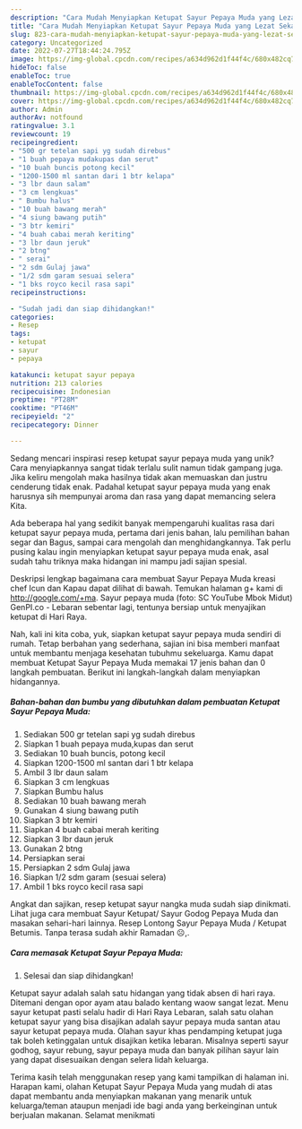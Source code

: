 ```yaml
---
description: "Cara Mudah Menyiapkan Ketupat Sayur Pepaya Muda yang Lezat Sekali"
title: "Cara Mudah Menyiapkan Ketupat Sayur Pepaya Muda yang Lezat Sekali"
slug: 823-cara-mudah-menyiapkan-ketupat-sayur-pepaya-muda-yang-lezat-sekali
category: Uncategorized
date: 2022-07-27T18:44:24.795Z
image: https://img-global.cpcdn.com/recipes/a634d962d1f44f4c/680x482cq70/ketupat-sayur-pepaya-muda-foto-resep-utama.jpg
hideToc: false
enableToc: true
enableTocContent: false
thumbnail: https://img-global.cpcdn.com/recipes/a634d962d1f44f4c/680x482cq70/ketupat-sayur-pepaya-muda-foto-resep-utama.jpg
cover: https://img-global.cpcdn.com/recipes/a634d962d1f44f4c/680x482cq70/ketupat-sayur-pepaya-muda-foto-resep-utama.jpg
author: Admin
authorAv: notfound
ratingvalue: 3.1
reviewcount: 19
recipeingredient:
- "500 gr tetelan sapi yg sudah direbus"
- "1 buah pepaya mudakupas dan serut"
- "10 buah buncis potong kecil"
- "1200-1500 ml santan dari 1 btr kelapa"
- "3 lbr daun salam"
- "3 cm lengkuas"
- " Bumbu halus"
- "10 buah bawang merah"
- "4 siung bawang putih"
- "3 btr kemiri"
- "4 buah cabai merah keriting"
- "3 lbr daun jeruk"
- "2 btng"
- " serai"
- "2 sdm Gulaj jawa"
- "1/2 sdm garam sesuai selera"
- "1 bks royco kecil rasa sapi"
recipeinstructions:

- "Sudah jadi dan siap dihidangkan!"
categories:
- Resep
tags:
- ketupat
- sayur
- pepaya

katakunci: ketupat sayur pepaya 
nutrition: 213 calories
recipecuisine: Indonesian
preptime: "PT28M"
cooktime: "PT46M"
recipeyield: "2"
recipecategory: Dinner

---
```





Sedang mencari inspirasi resep ketupat sayur pepaya muda yang unik? Cara menyiapkannya sangat tidak terlalu sulit namun tidak gampang juga. Jika keliru mengolah maka hasilnya tidak akan memuaskan dan justru cenderung tidak enak. Padahal ketupat sayur pepaya muda yang enak harusnya sih mempunyai aroma dan rasa yang dapat memancing selera Kita.





Ada beberapa hal yang sedikit banyak mempengaruhi kualitas rasa dari ketupat sayur pepaya muda, pertama dari jenis bahan, lalu pemilihan bahan segar dan Bagus, sampai cara mengolah dan menghidangkannya. Tak perlu pusing kalau ingin menyiapkan ketupat sayur pepaya muda enak,      asal sudah tahu triknya maka hidangan ini mampu jadi sajian spesial.














Deskripsi lengkap bagaimana cara membuat Sayur Pepaya Muda kreasi chef Icun dan Kapau dapat dilihat di bawah. Temukan halaman g+ kami di http://google.com/+ma. Sayur pepaya muda (foto: SC YouTube Mbok Midut) GenPI.co - Lebaran sebentar lagi, tentunya bersiap untuk menyajikan ketupat di Hari Raya.






Nah, kali ini kita coba, yuk, siapkan ketupat sayur pepaya muda sendiri di rumah. Tetap berbahan yang sederhana, sajian ini bisa memberi manfaat untuk membantu menjaga kesehatan tubuhmu sekeluarga. Kamu dapat membuat Ketupat Sayur Pepaya Muda memakai 17 jenis bahan dan 0 langkah pembuatan. Berikut ini langkah-langkah dalam menyiapkan hidangannya.

<!--inarticleads1-->

##### Bahan-bahan dan bumbu yang dibutuhkan dalam pembuatan Ketupat Sayur Pepaya Muda:

1. Sediakan 500 gr tetelan sapi yg sudah direbus
1. Siapkan 1 buah pepaya muda,kupas dan serut
1. Sediakan 10 buah buncis, potong kecil
1. Siapkan 1200-1500 ml santan dari 1 btr kelapa
1. Ambil 3 lbr daun salam
1. Siapkan 3 cm lengkuas
1. Siapkan  Bumbu halus
1. Sediakan 10 buah bawang merah
1. Gunakan 4 siung bawang putih
1. Siapkan 3 btr kemiri
1. Siapkan 4 buah cabai merah keriting
1. Siapkan 3 lbr daun jeruk
1. Gunakan 2 btng
1. Persiapkan  serai
1. Persiapkan 2 sdm Gulaj jawa
1. Siapkan 1/2 sdm garam (sesuai selera)
1. Ambil 1 bks royco kecil rasa sapi


Angkat dan sajikan, resep ketupat sayur nangka muda sudah siap dinikmati. Lihat juga cara membuat Sayur Ketupat/ Sayur Godog Pepaya Muda dan masakan sehari-hari lainnya. Resep Lontong Sayur Pepaya Muda / Ketupat Betumis. Tanpa terasa sudah akhir Ramadan ☹️,. 

<!--inarticleads2-->

##### Cara memasak Ketupat Sayur Pepaya Muda:


1. Selesai dan siap dihidangkan!

Ketupat sayur adalah salah satu hidangan yang tidak absen di hari raya. Ditemani dengan opor ayam atau balado kentang waow sangat lezat. Menu sayur ketupat pasti selalu hadir di Hari Raya Lebaran, salah satu olahan ketupat sayur yang bisa disajikan adalah sayur pepaya muda santan atau sayur ketupat pepaya muda. Olahan sayur khas pendamping ketupat juga tak boleh ketinggalan untuk disajikan ketika lebaran. Misalnya seperti sayur godhog, sayur rebung, sayur pepaya muda dan banyak pilihan sayur lain yang dapat disesuaikan dengan selera lidah keluarga. 

Terima kasih telah menggunakan resep yang kami tampilkan di halaman ini. Harapan kami, olahan Ketupat Sayur Pepaya Muda yang mudah di atas dapat membantu anda menyiapkan makanan yang menarik untuk keluarga/teman ataupun menjadi ide bagi anda yang berkeinginan untuk berjualan makanan. Selamat menikmati
